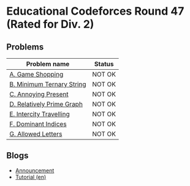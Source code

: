 # Educational Codeforces Round 47 (Rated for Div. 2)

## Problems

|Problem name|Status|
|------------|---------|
| [A. Game Shopping](problems/A._Game_Shopping.md)|NOT OK|
| [B. Minimum Ternary String](problems/B._Minimum_Ternary_String.md)|NOT OK|
| [C. Annoying Present](problems/C._Annoying_Present.md)|NOT OK|
| [D. Relatively Prime Graph](problems/D._Relatively_Prime_Graph.md)|NOT OK|
| [E. Intercity Travelling](problems/E._Intercity_Travelling.md)|NOT OK|
| [F. Dominant Indices](problems/F._Dominant_Indices.md)|NOT OK|
| [G. Allowed Letters](problems/G._Allowed_Letters.md)|NOT OK|
## Blogs

- [Announcement](blogs/Announcement.md)
- [Tutorial (en)](blogs/Tutorial_(en).md)

